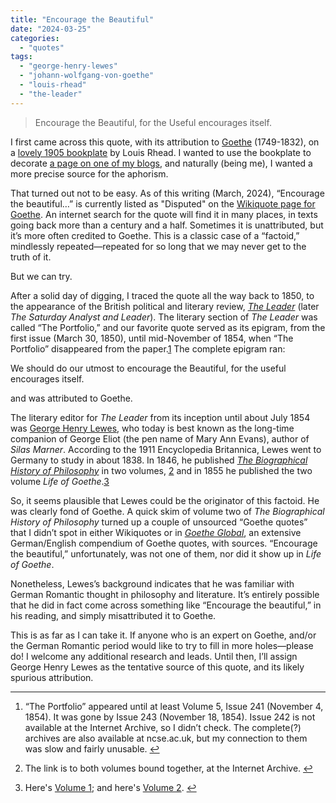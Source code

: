```yaml
---
title: "Encourage the Beautiful"
date: "2024-03-25"
categories: 
  - "quotes"
tags: 
  - "george-henry-lewes"
  - "johann-wolfgang-von-goethe"
  - "louis-rhead"
  - "the-leader"
---
```


> Encourage the Beautiful, for the Useful encourages itself.

I first came across this quote, with its attribution to [Goethe](https://en.wikipedia.org/wiki/Johann_Wolfgang_von_Goethe) (1749-1832), on a [lovely 1905 bookplate](https://www.oldbookillustrations.com/illustrations/ex-libris-encourage-beautiful/) by Louis Rhead. I wanted to use the bookplate to decorate [a page on one of my blogs](https://ninazumel.com/short_thoughts/pages/titledposts/), and naturally (being me), I wanted a more precise source for the aphorism.

That turned out not to be easy. As of this writing (March, 2024), “Encourage the beautiful…” is currently listed as "Disputed" on the [Wikiquote page for Goethe](https://en.wikiquote.org/wiki/Johann_Wolfgang_von_Goethe#Disputed). An internet search for the quote will find it in many places, in texts going back more than a century and a half. Sometimes it is unattributed, but it’s more often credited to Goethe. This is a classic case of a “factoid,” mindlessly repeated—repeated for so long that we may never get to the truth of it.

But we can try.

<!--more-->

After a solid day of digging, I traced the quote all the way back to 1850, to the appearance of the British political and literary review, [_The Leader_](https://ncse.ac.uk/headnotes/ldr.html) (later _The Saturday Analyst and Leader_). The literary section of _The Leader_ was called “The Portfolio,” and our favorite quote served as its epigram, from the first issue (March 30, 1850), until mid-November of 1854, when “The Portfolio” disappeared from the paper.[1](#fn1) The complete epigram ran:

We should do our utmost to encourage the Beautiful, for the useful encourages itself.

and was attributed to Goethe.

The literary editor for _The Leader_ from its inception until about July 1854 was [George Henry Lewes](https://en.wikipedia.org/wiki/George_Henry_Lewes), who today is best known as the long-time companion of George Eliot (the pen name of Mary Ann Evans), author of _Silas Marner_. According to the 1911 Encyclopedia Britannica, Lewes went to Germany to study in about 1838. In 1846, he published [_The Biographical History of Philosophy_](https://archive.org/details/biographicalhis00lewegoog/page/n2/mode/2up) in two volumes, [2](#fn2) and in 1855 he published the two volume _Life of Goethe_.[3](#fn3)

So, it seems plausible that Lewes could be the originator of this factoid. He was clearly fond of Goethe. A quick skim of volume two of _The Biographical History of Philosophy_ turned up a couple of unsourced “Goethe quotes” that I didn’t spot in either Wikiquotes or in [_Goethe Global_](https://goetheglobal.com/), an extensive German/English compendium of Goethe quotes, with sources. “Encourage the beautiful,” unfortunately, was not one of them, nor did it show up in _Life of Goethe_.

Nonetheless, Lewes’s background indicates that he was familiar with German Romantic thought in philosophy and literature. It’s entirely possible that he did in fact come across something like “Encourage the beautiful,” in his reading, and simply misattributed it to Goethe.

This is as far as I can take it. If anyone who is an expert on Goethe, and/or the German Romantic period would like to try to fill in more holes—please do! I welcome any additional research and leads. Until then, I’ll assign George Henry Lewes as the tentative source of this quote, and its likely spurious attribution.

* * *

1. “The Portfolio” appeared until at least Volume 5, Issue 241 (November 4, 1854). It was gone by Issue 243 (November 18, 1854). Issue 242 is not available at the Internet Archive, so I didn’t check. The complete(?) archives are also available at ncse.ac.uk, but my connection to them was slow and fairly unusable. [↩](#fnref1)
    
2. The link is to both volumes bound together, at the Internet Archive. [↩](#fnref2)
    
3. Here's [Volume 1](https://archive.org/details/lifeandworksgoe06lewegoog/page/n8/mode/2up?view=theater); and here's [Volume 2](https://archive.org/details/lifeandworksgoe04lewegoog/page/n5/mode/2up?view=theater). [↩](#fnref3)
